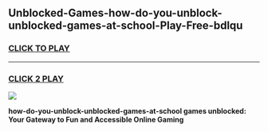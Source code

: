 
## Unblocked-Games-how-do-you-unblock-unblocked-games-at-school-Play-Free-bdlqu
<h3>
<a href="https://premium76.site?title=how-do-you-unblock-unblocked-games-at-school&ref=19M">CLICK TO PLAY</a></h3>
<hr>

<h3>
<a href="https://premium76.site?title=how-do-you-unblock-unblocked-games-at-school&ref=19M">CLICK 2 PLAY</a>
  
</h3>

<a href="https://premium76.site?title=how-do-you-unblock-unblocked-games-at-school&ref=19M"><img src="https://clearcache.store/games.png"></a>


**how-do-you-unblock-unblocked-games-at-school games unblocked: Your Gateway to Fun and Accessible Online Gaming**
